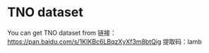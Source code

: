 # TNO dataset
You can get TNO dataset from 链接：https://pan.baidu.com/s/1KIKBc6LBqzXyXf3m8btQig 
提取码：lamb
